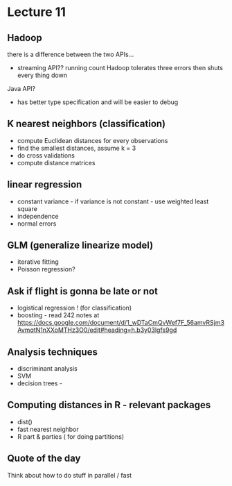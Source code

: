Lecture 11
===========

Hadoop 
-------
there is a difference between the two APIs...

* streaming API?? running count 
  Hadoop tolerates three errors then shuts every thing down 
	
Java API?
* has better type specification and will be easier to debug

K nearest neighbors (classification) 
--------------------
* compute Euclidean distances for every observations 
* find the smallest distances, assume k = 3  
* do cross validations  
* compute distance matrices 

linear regression
----------------
* constant variance - if variance is not constant - use weighted least
  square  
* independence 
* normal errors 

GLM (generalize linearize model) 
-----------
* iterative fitting 
* Poisson regression?

Ask if flight is gonna be late or not 
------------
* logistical regression ! (for classification)
* boosting - read 242 notes at
  <https://docs.google.com/document/d/1_wDTaCmQvWef7F_56amvRSjm3AvmqtN1nXXoMTHz3O0/edit#heading=h.b3y03lgfs9gd> 

Analysis techniques 
--------
* discriminant analysis
* SVM
* decision trees -   

Computing distances in R - relevant packages 
----------
* dist()
* fast nearest neighbor
* R part & parties ( for doing partitions)

Quote of the day
--------
Think about how to do stuff in parallel / fast
